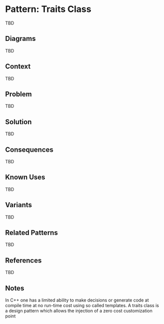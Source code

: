 # Pattern: Traits Class

TBD

## Diagrams

TBD

## Context

TBD

## Problem

TBD

## Solution

TBD

## Consequences

TBD

## Known Uses

TBD

## Variants

TBD

## Related Patterns

TBD

## References

TBD

## Notes

In C++ one has a limited ability to make decisions or generate code at compile time at no run-time cost using so called templates. A traits class is a design pattern which allows the injection of a zero cost customization point
